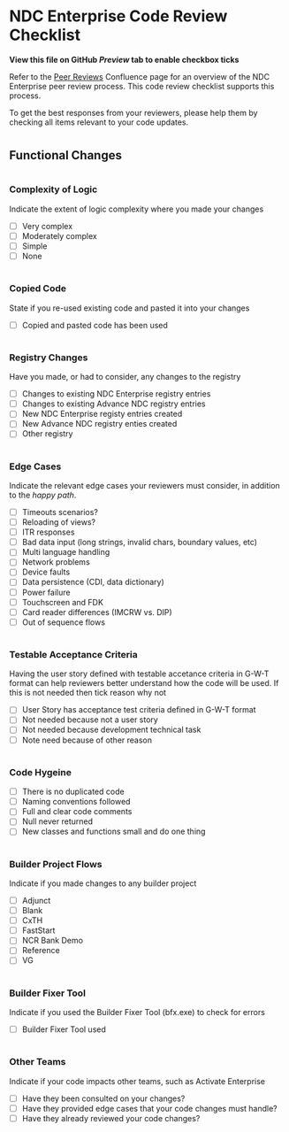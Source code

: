 # NDC Enterprise Code Review Checklist
**View this file on GitHub *Preview* tab to enable checkbox ticks**

Refer to the [Peer Reviews](https://ncratleosengtools.atlassian.net/wiki/spaces/NDCE/pages/50587346/Peer+Reviews) Confluence page for an overview of the NDC Enterprise peer review process. This code review checklist supports this process.

To get the best responses from your reviewers, please help them by checking all items relevant to your code updates.
#
## Functional Changes
#
### Complexity of Logic 
Indicate the extent of logic complexity where you made your changes 
- [ ] Very complex
- [ ] Moderately complex
- [ ] Simple
- [ ] None
#
### Copied Code
State if you re-used existing code and pasted it into your changes
- [ ] Copied and pasted code has been used
#
### Registry Changes
Have you made, or had to consider, any changes to the registry
- [ ] Changes to existing NDC Enterprise registry entries
- [ ] Changes to existing Advance NDC registry entries
- [ ] New NDC Enterprise registy entries created
- [ ] New Advance NDC registry enties created
- [ ] Other registry

#
### Edge Cases
Indicate the relevant edge cases your reviewers must consider, in addition to the *happy path*.
- [ ] Timeouts scenarios?
- [ ] Reloading of views?
- [ ] ITR responses
- [ ] Bad data input (long strings, invalid chars, boundary values, etc)
- [ ] Multi language handling
- [ ] Network problems
- [ ] Device faults
- [ ] Data persistence (CDI, data dictionary)
- [ ] Power failure
- [ ] Touchscreen and FDK
- [ ] Card reader differences (IMCRW vs. DIP)
- [ ] Out of sequence flows

#
### Testable Acceptance Criteria
Having the user story defined with testable accetance criteria in G-W-T format can help reviewers better understand how the code will be used.
If this is not needed then tick reason why not
- [ ] User Story has acceptance test criteria defined in G-W-T format
- [ ] Not needed because not a user story
- [ ] Not needed because development technical task
- [ ] Note need because of other reason

#
### Code Hygeine
- [ ] There is no duplicated code
- [ ] Naming conventions followed
- [ ] Full and clear code comments
- [ ] Null never returned
- [ ] New classes and functions small and do one thing 

#
### Builder Project Flows
Indicate if you made changes to any builder project
- [ ] Adjunct
- [ ] Blank
- [ ] CxTH
- [ ] FastStart
- [ ] NCR Bank Demo
- [ ] Reference
- [ ] VG

#
### Builder Fixer Tool
Indicate if you used the Builder Fixer Tool (bfx.exe) to check for errors
- [ ] Builder Fixer Tool used 

#
### Other Teams
Indicate if your code impacts other teams, such as Activate Enterprise
- [ ] Have they been consulted on your changes?
- [ ] Have they provided edge cases that your code changes must handle?
- [ ] Have they already reviewed your code changes?
